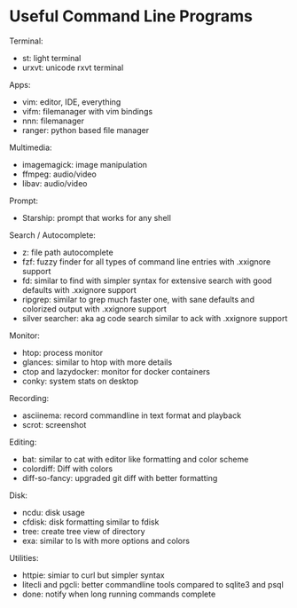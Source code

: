 # Useful Command Line Programs

Terminal:
- st: light terminal
- urxvt: unicode rxvt terminal

Apps:
- vim: editor, IDE, everything
- vifm: filemanager with vim bindings
- nnn: filemanager
- ranger: python based file manager

Multimedia:
- imagemagick: image manipulation
- ffmpeg: audio/video
- libav: audio/video

Prompt:
- Starship: prompt that works for any shell

Search / Autocomplete:
- z: file path autocomplete
- fzf: fuzzy finder for all types of command line entries with .xxignore support
- fd: similar to find with simpler syntax for extensive search with good defaults with .xxignore support
- ripgrep: similar to grep much faster one, with sane defaults and colorized output with .xxignore support
- silver searcher: aka ag code search similar to ack with .xxignore support

Monitor:
- htop: process monitor
- glances: similar to htop with more details
- ctop and lazydocker: monitor for docker containers
- conky: system stats on desktop

Recording:
- asciinema: record commandline in text format and playback
- scrot: screenshot

Editing:
- bat: similar to cat with editor like formatting and color scheme
- colordiff: Diff with colors
- diff-so-fancy: upgraded git diff with better formatting

Disk:
- ncdu: disk usage
- cfdisk: disk formatting similar to fdisk
- tree: create tree view of directory
- exa: similar to ls with more options and colors

Utilities:
- httpie: simiar to curl but simpler syntax
- litecli and pgcli: better commandline tools compared to sqlite3 and psql
- done: notify when long running commands complete
